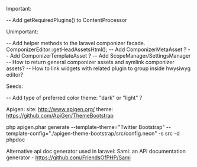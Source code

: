 Important:

-- Add getRequiredPlugins() to ContentProcessor

Unimportant:

-- Add helper methods to the laravel componizer facade. ComponizerEditor::getHeadAssetsHtml();
-- Add ComponizerMetaAsset ?
-- Add ComponizerTemplateAsset ?
-- Add ScopeManager/SettingsManager
-- How to return general componizer assets and symlink componizer assets?
-- How to link widgets with related plugin to group inside hwysiwyg editor?


Seeds:

-- Add type of preferred color theme: "dark" or "light" ?


Apigen:
site: http://www.apigen.org/
theme: https://github.com/ApiGen/ThemeBootstrap

php apigen.phar generate --template-theme="Twitter Bootstrap" --template-config="./apigen-theme-bootstrap/src/config.neon" -s src -d phpdoc

Alternative api doc generator used in laravel:
Sami: an API documentation generator - https://github.com/FriendsOfPHP/Sami
